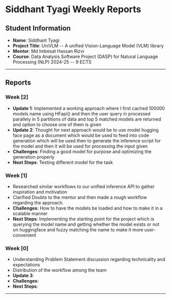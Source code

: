# Siddhant Tyagi Weekly Reports

## Student Information
- **Name**: Siddhant Tyagi
- **Project Title**: UniVLM -- A unified Vision-Language Model (VLM) library
- **Mentor**: Md Imbesat Hassan Rizvi
- **Course**: Data Analysis Software Project (DASP) for Natural Language Processing (NLP) 2024-25 -- 9 ECTS

---

## Reports

### Week [2]

- **Update 1**: Implemented a working approach where I first cached 100000 models name using HFapi() and then the user query in processed parallely in 5 partitions of data and top 5 matched models are returned and option to choose one of them is given 
- **Update 2**: Thought for next approach would be to use model hugging face page as a document which would be used to feed into code generation which will be used then to generate the inference script for the model and then it will be used for processing the input given
- **Challenges**: Finding a good model for purpose and optimizing the generation properly
- **Next Steps**: Testing different model for the task

### Week [1]

- Researched similar workflows to our unified inference API to gather inspiration and motivation 
- Clarified Doubts to the mentor and then made a rough workflow regarding the approach.
- **Challenges**: How to have the models be loaded and how to make it in a scalable manner  
- **Next Steps**: Implementing the starting point for the project which is querying the model name and getting whether the model exists or not on huggingface and fuzzy matching the name to make it more user-convenient 

### Week [0]

- Understanding Problem Statement discussion regarding technicality and expectations 
- Distribution of the workflow among the team 
- **Update 3**: 
- **Challenges**: 
- **Next Steps**: 

---
